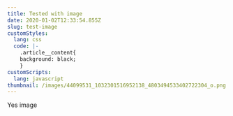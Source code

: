 ```yaml
---
title: Tested with image
date: 2020-01-02T12:33:54.855Z
slug: test-image
customStyles:
  lang: css
  code: |-
    .article__content{
    background: black;
    }
customScripts:
  lang: javascript
thumbnail: /images/44099531_1032301516952138_4803494533402722304_o.png
---
```

Yes image
